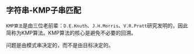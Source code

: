 ## 字符串-KMP子串匹配

`KMP算法`是由三位老前辈：`D.E.Knuth`、`J.H.Morris`、`V.R.Pratt`研究发明的，因此简称为KMP算法。KMP算法的核心是避免不必要的回溯。

问题是由模式串决定的，而不是由目标决定的。
